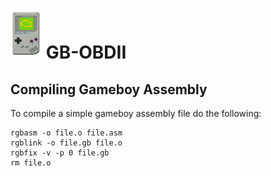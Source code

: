 # <img src="https://raw.githubusercontent.com/blitztide/GB-OBDII/master/gameboy.png" width="50" height="80">  GB-OBDII

## Compiling Gameboy Assembly
To compile a simple gameboy assembly file do the following:
```#/bin/bash
rgbasm -o file.o file.asm
rgblink -o file.gb file.o
rgbfix -v -p 0 file.gb
rm file.o
```
